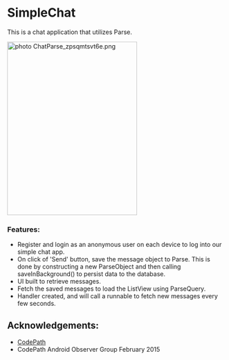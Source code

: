 # SimpleChat
This is a chat application that utilizes Parse.
<br> 

<img src="http://i1369.photobucket.com/albums/ag238/sugarcoder/ChatParse_zpsqmtsvt6e.png" border="0" alt=" photo ChatParse_zpsqmtsvt6e.png" height="400" width="300" border="1"/>


### Features: 
- Register and login as an anonymous user on each device to log into our simple chat app.
- On click of 'Send' button, save the message object to Parse. This is done by constructing a new ParseObject and then calling saveInBackground() to persist data to the database.
- UI built to retrieve messages.
- Fetch the saved messages to load the ListView using ParseQuery.
- Handler created, and will call a runnable to fetch new messages every few seconds.



## Acknowledgements: 
- <a href="http://www.codepath.com">CodePath</a>
- CodePath Android Observer Group February 2015

